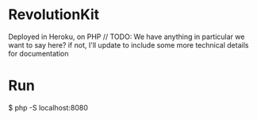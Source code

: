 # RevolutionKit

Deployed in Heroku, on PHP // TODO: We have anything in particular we want to say here? if not, I'll update to include some more technical details for documentation

# Run

$ php -S localhost:8080
